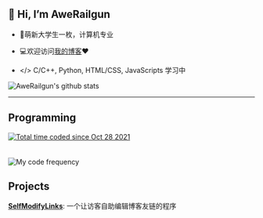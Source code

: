 ## 👋 Hi, I’m AweRailgun

- 📖萌新大学生一枚，计算机专业


- 💻欢迎访问[我的博客](https://miku.ie)❤


- </> C/C++, Python, HTML/CSS, JavaScripts 学习中

<img align="center" src="https://github-readme-stats.vercel.app/api?username=awerailgun&show_icons=true&theme=buefy&count_private=true" alt="AweRailgun's github stats"/>


****
## Programming 
<a href="https://wakatime.com/@2687e8bb-ddde-4a89-89e8-e5fc598d999c"><img src="https://wakatime.com/badge/user/2687e8bb-ddde-4a89-89e8-e5fc598d999c.svg" alt="Total time coded since Oct 28 2021" /></a>
<br><br><br>
<img align="center" src="https://github-readme-stats.vercel.app/api/wakatime?username=awerailgun&langs_count=8&layout=compact" alt="My code frequency">

## Projects

**[SelfModifyLinks](https://github.com/AweRailgun/SelfModifyLinks)**: 一个让访客自助编辑博客友链的程序









<!---
awerailgun/awerailgun is a ✨ special ✨ repository because its `README.md` (this file) appears on your GitHub profile.
You can click the Preview link to take a look at your changes.
--->
